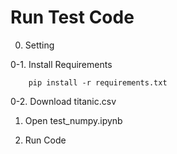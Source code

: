 # Run Test Code
0. Setting

0-1. Install Requirements
```text
    pip install -r requirements.txt
```

0-2. Download titanic.csv

1. Open test_numpy.ipynb

2. Run Code

